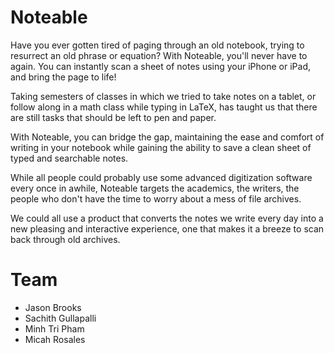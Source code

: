 Noteable
========

Have you ever gotten tired of paging through an old notebook, trying to resurrect an old phrase or equation? With Noteable, you'll never have to again. You can instantly scan a sheet of notes using your iPhone or iPad, and bring the page to life!

Taking semesters of classes in which we tried to take notes on a tablet, or follow along in a math class while typing in LaTeX, has taught us that there are still tasks that should be left to pen and paper.

With Noteable, you can bridge the gap, maintaining the ease and comfort of writing in your notebook while gaining the ability to save a clean sheet of typed and searchable notes.

While all people could probably use some advanced digitization software every once in awhile, Noteable targets the academics, the writers, the people who don't have the time to worry about a mess of file archives.

We could all use a product that converts the notes we write every day into a new pleasing and interactive experience, one that makes it a breeze to scan back through old archives.

Team 
========

* Jason Brooks 
* Sachith Gullapalli 
* Minh Tri Pham
* Micah Rosales 
